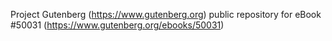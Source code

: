 Project Gutenberg (https://www.gutenberg.org) public repository for eBook #50031 (https://www.gutenberg.org/ebooks/50031)
